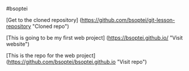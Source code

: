 #bsoptei

[Get to the cloned repository] (https://github.com/bsoptei/git-lesson-repository "Cloned repo")

[This is going to be my first web project] (https://bsoptei.github.io/ "Visit website")

[This is the repo for the web project] (https://github.com/bsoptei/bsoptei.github.io "Visit repo")


